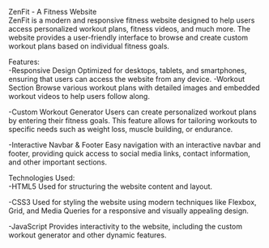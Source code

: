 ZenFit - A Fitness Website         
ZenFit is a modern and responsive fitness website designed to help users access personalized workout plans, fitness videos, and much more. The website provides a user-friendly interface to browse and create custom workout plans based on individual fitness goals.

Features:  
-Responsive Design
       Optimized for desktops, tablets, and smartphones, ensuring that users can access the website from any device.
 -Workout Section
       Browse various workout plans with detailed images and embedded workout videos to help users follow along.
      
-Custom Workout Generator
      Users can create personalized workout plans by entering their fitness goals. This feature allows for tailoring workouts to specific needs such as weight loss, muscle building, or endurance.
      
-Interactive Navbar & Footer
      Easy navigation with an interactive navbar and footer, providing quick access to social media links, contact information, and other important sections.

Technologies Used:      
-HTML5
      Used for structuring the website content and layout.
      
-CSS3
      Used for styling the website using modern techniques like Flexbox, Grid, and Media Queries for a responsive and visually appealing design.
      
-JavaScript
      Provides interactivity to the website, including the custom workout generator and other dynamic features.
